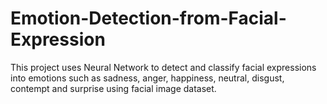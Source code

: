 # Emotion-Detection-from-Facial-Expression

This project uses Neural Network to detect and classify facial expressions into emotions such as sadness, anger, happiness, neutral, disgust, contempt and surprise using facial image dataset. 

